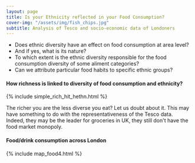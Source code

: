```yaml
---
layout: page
title: Is your Ethnicity reflected in your Food Consumption?
cover-img: "/assets/img/fish_chips.jpg"
subtitle: Analysis of Tesco and socio-economic data of Londoners
---
```


- Does ethnic diversity have an effect on food consumption at area level? 
- And if yes, what is its nature? 
- To which extent is the ethnic diversity responsible for the food consumption diversity of some aliment categories? 
- Can we attribute particular food habits to specific ethnic groups?

#### How richness is linked to diversity of food consumption and ethnicity?
{% include simple_rich_hit_hethn.html %}

The richer you are the less diverse you eat? Let us doubt about it.
This may have something to do with the representativeness of the Tesco data. Indeed, they may be the leader for groceries in UK, they still don't have the food market monopoly.

#### Food/drink consumption across London
{% include map_food4.html %}
